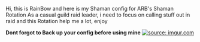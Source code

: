 Hi, this is RainBow and here is my Shaman config for ARB's Shaman Rotation As a casual guild raid leader, i need to focus on calling stuff out in raid and this Rotation help me a lot, enjoy

**Dont forgot to Back up your config before using mine**
<a href="https://imgur.com/0CS4JQc"><img src="https://i.imgur.com/0CS4JQc.jpg" title="source: imgur.com" /></a>
